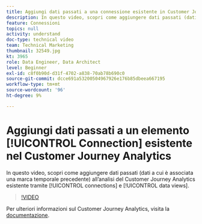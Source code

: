 ```yaml
---
title: Aggiungi dati passati a una connessione esistente in Customer Journey Analytics
description: In questo video, scopri come aggiungere dati passati (dati a cui è associata una marca temporale precedente) all’analisi del Customer Journey Analytics di Adobe esistente tramite connessioni e visualizzazioni dati.
feature: Connessioni
topics: null
activity: understand
doc-type: technical video
team: Technical Marketing
thumbnail: 32549.jpg
kt: 3965
role: Data Engineer, Data Architect
level: Beginner
exl-id: c8f0b90d-d31f-4702-a838-70ab78b690c0
source-git-commit: dcce691a53200504967926e176b85dbeea667195
workflow-type: tm+mt
source-wordcount: '96'
ht-degree: 9%

---
```


# Aggiungi dati passati a un elemento [!UICONTROL Connection] esistente nel Customer Journey Analytics

In questo video, scopri come aggiungere dati passati (dati a cui è associata una marca temporale precedente) all’analisi del Customer Journey Analytics esistente tramite [!UICONTROL connections] e [!UICONTROL data views].

>[!VIDEO](https://video.tv.adobe.com/v/32549/?quality=12)

Per ulteriori informazioni sul Customer Journey Analytics, visita la [documentazione](https://docs.adobe.com/content/help/it-IT/analytics-platform/using/cja-landing.html).
